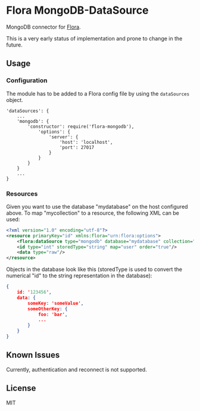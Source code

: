 # Flora MongoDB-DataSource

MongoDB connector for [Flora](https://github.com/godmodelabs/flora).

This is a very early status of implementation and prone to change in the future.

## Usage

### Configuration

The module has to be added to a Flora config file by using the `dataSources` object.

```
'dataSources': {
    ...
    'mongodb': {
        'constructor': require('flora-mongodb'),
            'options': {
                'server': {
                    'host': 'localhost',
                    'port': 27017
                }
            }
        }
    }
    ...
}
```

### Resources

Given you want to use the database "mydatabase" on the host configured above. To map "mycollection" to a resource, the following XML can be used:

```xml
<?xml version="1.0" encoding="utf-8"?>
<resource primaryKey="id" xmlns:flora="urn:flora:options">
    <flora:dataSource type="mongodb" database="mydatabase" collection="mycollection"/>
    <id type="int" storedType="string" map="user" order="true"/>
    <data type="raw"/>
</resource>
```

Objects in the database look like this (storedType is used to convert the numerical "id" to the string representation in the database):

```json
{
    id: '123456',
    data: {
        someKey: 'someValue',
        someOtherKey: {
            foo: 'bar',
            ...
        }
    }
}
```

## Known Issues

Currently, authentication and reconnect is not supported.

## License

MIT
